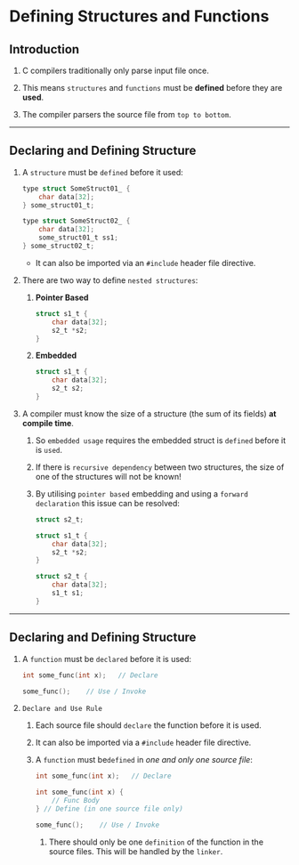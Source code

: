 # Defining Structures and Functions

## Introduction

1. C compilers traditionally only parse input file once.

2. This means `structures` and `functions` must be **defined** before they are **used**.

3. The compiler parsers the source file from `top to bottom`.

---

## Declaring and Defining Structure

1. A `structure` must be `defined` before it used:

   ```C
   type struct SomeStruct01_ {
       char data[32];
   } some_struct01_t;

   type struct SomeStruct02_ {
       char data[32];
       some_struct01_t ss1;
   } some_struct02_t;
   ```

   - It can also be imported via an `#include` header file directive.

2. There are two way to define `nested structures`:

   1. __Pointer Based__

      ```c
      struct s1_t {
          char data[32];
          s2_t *s2;
      }
      ```

   2. __Embedded__

      ```c
      struct s1_t {
          char data[32];
          s2_t s2;
      }
      ```

1. A compiler must know the size of a structure (the sum of its fields) **at compile time**.

   1. So `embedded usage` requires the embedded struct is `defined` before it is `used`.

   2. If there is `recursive dependency` between two structures, the size of one of the structures will not be known!

   3. By utilising `pointer based` embedding and using a `forward declaration` this issue can be resolved:

      ```c
      struct s2_t;

      struct s1_t {
          char data[32];
          s2_t *s2;
      }

      struct s2_t {
          char data[32];
          s1_t s1;
      }
      ```

---

## Declaring and Defining Structure

1. A `function` must be `declared` before it is used:

   ```C
   int some_func(int x);   // Declare

   some_func();    // Use / Invoke
   ```

2. `Declare and Use Rule`

   1. Each source file should `declare` the function before it is used.

   2. It can also be imported via a `#include` header file directive.

   3. A `function` must be`defined` in _one and only one source file_:

      ```C
      int some_func(int x);   // Declare

      int some_func(int x) {
          // Func Body
      } // Define (in one source file only)

      some_func();    // Use / Invoke
      ```

      1. There should only be one `definition` of the function in the source files. This will be handled by the `linker`.
